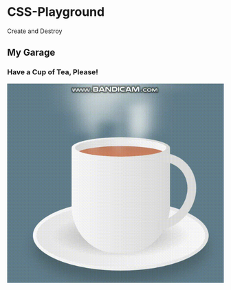# CSS-Playground
Create and Destroy

## My Garage

### Have a Cup of Tea, Please!
![](./public/GIF/Cup%20of%20Tea.gif)
